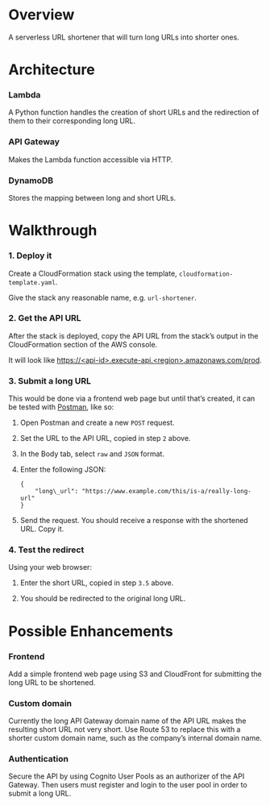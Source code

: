 Overview
========

A serverless URL shortener that will turn long URLs into shorter ones.

Architecture
============

### Lambda

A Python function handles the creation of short URLs and the redirection of them to their corresponding long URL.

### API Gateway

Makes the Lambda function accessible via HTTP.

### DynamoDB

Stores the mapping between long and short URLs.

Walkthrough
===========

### 1\. Deploy it

Create a CloudFormation stack using the template, `cloudformation-template.yaml`.

Give the stack any reasonable name, e.g. `url-shortener`.

### 2\. Get the API URL

After the stack is deployed, copy the API URL from the stack’s output in the CloudFormation section of the AWS console.

It will look like [https://\<api-id>.execute-api.\<region>.amazonaws.com/prod](https://<api-id>.execute-api.<region>.amazonaws.com/prod).

### 3\. Submit a long URL

This would be done via a frontend web page but until that’s created, it can be tested with [Postman](https://www.postman.com/), like so:

1.  Open Postman and create a new `POST` request.
    
2.  Set the URL to the API URL, copied in step `2` above.
    
3.  In the Body tab, select `raw` and `JSON` format.
    
4.  Enter the following JSON:
    ```
    {
        "long\_url": "https://www.example.com/this/is-a/really-long-url"
    }
    ```
5.  Send the request. You should receive a response with the shortened URL. Copy it.
    

### 4\. Test the redirect

Using your web browser:

1.  Enter the short URL, copied in step `3.5` above.
    
2.  You should be redirected to the original long URL.
    

Possible Enhancements
=====================

### Frontend

Add a simple frontend web page using S3 and CloudFront for submitting the long URL to be shortened.

### Custom domain

Currently the long API Gateway domain name of the API URL makes the resulting short URL not very short. Use Route 53 to replace this with a shorter custom domain name, such as the company’s internal domain name.

### Authentication

Secure the API by using Cognito User Pools as an authorizer of the API Gateway. Then users must register and login to the user pool in order to submit a long URL.